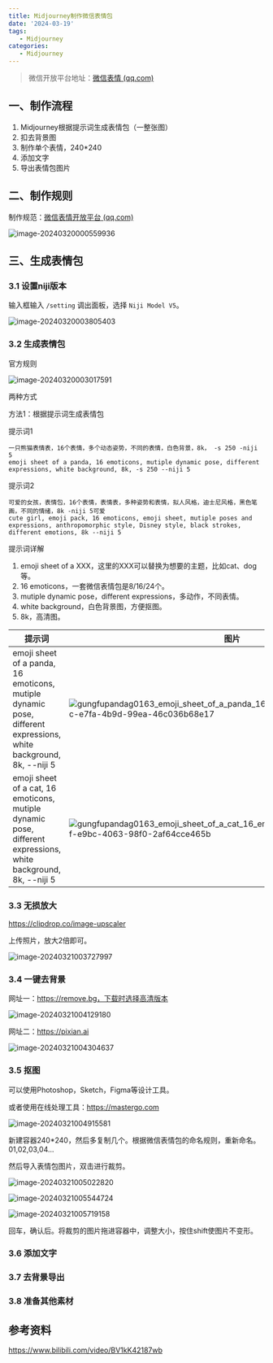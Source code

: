 ```yaml
---
title: Midjourney制作微信表情包
date: '2024-03-19'
tags:
   - Midjourney
categories:
   - Midjourney
---
```






> 微信开放平台地址：[微信表情 (qq.com)](https://sticker.weixin.qq.com/cgi-bin/mmemoticonwebnode-bin/pages/home)



## 一、制作流程

1. Midjourney根据提示词生成表情包（一整张图）
2. 扣去背景图
3. 制作单个表情，240*240
4. 添加文字
5. 导出表情包图片



## 二、制作规则

制作规范：[微信表情开放平台 (qq.com)](https://sticker.weixin.qq.com/cgi-bin/mmemoticon-bin/readtemplate?t=guide/index.html#/makingSpecifications#specifications_stickers)

![image-20240320000559936](Midjourney制作微信表情包.assets/image-20240320000559936.png)



## 三、生成表情包

### 3.1 设置niji版本

输入框输入 `/setting` 调出面板，选择 `Niji Model V5`。

![image-20240320003805403](Midjourney制作微信表情包.assets/image-20240320003805403.png)

### 3.2 生成表情包

官方规则

![image-20240320003017591](Midjourney制作微信表情包.assets/image-20240320003017591.png)

两种方式

方法1：根据提示词生成表情包

提示词1

~~~
一只熊猫表情表，16个表情，多个动态姿势，不同的表情，白色背景，8k， -s 250 -niji 5
emoji sheet of a panda, 16 emoticons, mutiple dynamic pose, different expressions, white background, 8k, -s 250 --niji 5
~~~

提示词2

~~~
可爱的女孩，表情包，16个表情，表情表，多种姿势和表情，拟人风格，迪士尼风格，黑色笔画，不同的情绪，8k -niji 5可爱
cute girl, emoji pack, 16 emoticons, emoji sheet, mutiple poses and expressions, anthropomorphic style, Disney style, black strokes, different emotions, 8k --niji 5
~~~



提示词详解

1. emoji sheet of a XXX，这里的XXX可以替换为想要的主题，比如cat、dog等。
2. 16 emoticons，一套微信表情包是8/16/24个。
3. mutiple dynamic pose，different expressions，多动作，不同表情。
4. white background，白色背景图，方便抠图。
5. 8k，高清图。



| 提示词                                                       | 图片                                                         |
| ------------------------------------------------------------ | ------------------------------------------------------------ |
| emoji sheet of a panda, 16 emoticons, mutiple dynamic pose, different expressions, white background, 8k,  --niji 5 | ![gungfupandag0163_emoji_sheet_of_a_panda_16_emoticons_mutiple_dy_94bd1bcc-e7fa-4b9d-99ea-46c036b68e17](Midjourney制作微信表情包.assets/gungfupandag0163_emoji_sheet_of_a_panda_16_emoticons_mutiple_dy_94bd1bcc-e7fa-4b9d-99ea-46c036b68e17.png) |
| emoji sheet of a cat, 16 emoticons, mutiple dynamic pose, different expressions, white background, 8k,  --niji 5 | ![gungfupandag0163_emoji_sheet_of_a_cat_16_emoticons_mutiple_dyna_268b171f-e9bc-4063-98f0-2af64cce465b](Midjourney制作微信表情包.assets/gungfupandag0163_emoji_sheet_of_a_cat_16_emoticons_mutiple_dyna_268b171f-e9bc-4063-98f0-2af64cce465b.png) |



### 3.3 无损放大

https://clipdrop.co/image-upscaler

上传照片，放大2倍即可。

![image-20240321003727997](Midjourney制作微信表情包.assets/image-20240321003727997.png)



### 3.4 一键去背景

网址一：https://remove.bg，下载时选择高清版本

![image-20240321004129180](Midjourney制作微信表情包.assets/image-20240321004129180.png)

网址二：https://pixian.ai

![image-20240321004304637](Midjourney制作微信表情包.assets/image-20240321004304637.png)



### 3.5 抠图

可以使用Photoshop，Sketch，Figma等设计工具。

或者使用在线处理工具：https://mastergo.com

![image-20240321004915581](Midjourney制作微信表情包.assets/image-20240321004915581.png)

新建容器240*240，然后多复制几个。根据微信表情包的命名规则，重新命名。01,02,03,04...

然后导入表情包图片，双击进行裁剪。

![image-20240321005022820](Midjourney制作微信表情包.assets/image-20240321005022820.png)

![image-20240321005544724](Midjourney制作微信表情包.assets/image-20240321005544724.png)

![image-20240321005719158](Midjourney制作微信表情包.assets/image-20240321005719158.png)

回车，确认后。将裁剪的图片拖进容器中，调整大小，按住shift使图片不变形。









### 3.6 添加文字



### 3.7 去背景导出



### 3.8 准备其他素材







## 参考资料

https://www.bilibili.com/video/BV1kK42187wb